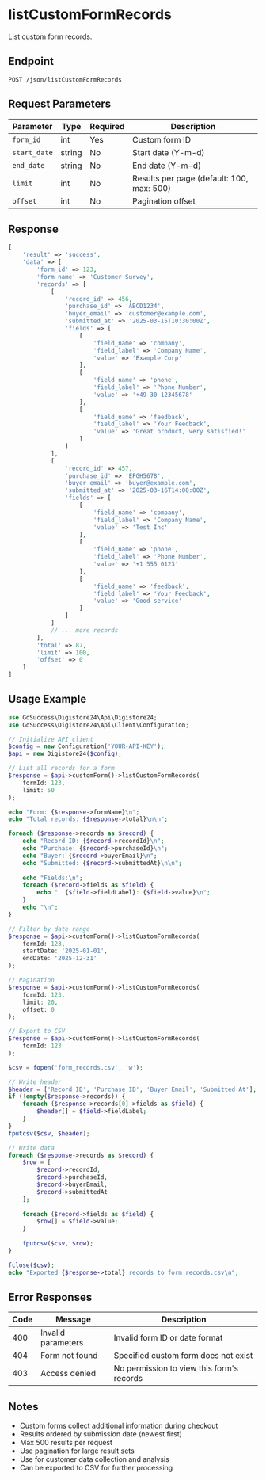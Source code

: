 # listCustomFormRecords

List custom form records.

## Endpoint

```
POST /json/listCustomFormRecords
```

## Request Parameters

| Parameter | Type | Required | Description |
|-----------|------|----------|-------------|
| `form_id` | int | Yes | Custom form ID |
| `start_date` | string | No | Start date (Y-m-d) |
| `end_date` | string | No | End date (Y-m-d) |
| `limit` | int | No | Results per page (default: 100, max: 500) |
| `offset` | int | No | Pagination offset |

## Response

```php
[
    'result' => 'success',
    'data' => [
        'form_id' => 123,
        'form_name' => 'Customer Survey',
        'records' => [
            [
                'record_id' => 456,
                'purchase_id' => 'ABCD1234',
                'buyer_email' => 'customer@example.com',
                'submitted_at' => '2025-03-15T10:30:00Z',
                'fields' => [
                    [
                        'field_name' => 'company',
                        'field_label' => 'Company Name',
                        'value' => 'Example Corp'
                    ],
                    [
                        'field_name' => 'phone',
                        'field_label' => 'Phone Number',
                        'value' => '+49 30 12345678'
                    ],
                    [
                        'field_name' => 'feedback',
                        'field_label' => 'Your Feedback',
                        'value' => 'Great product, very satisfied!'
                    ]
                ]
            ],
            [
                'record_id' => 457,
                'purchase_id' => 'EFGH5678',
                'buyer_email' => 'buyer@example.com',
                'submitted_at' => '2025-03-16T14:00:00Z',
                'fields' => [
                    [
                        'field_name' => 'company',
                        'field_label' => 'Company Name',
                        'value' => 'Test Inc'
                    ],
                    [
                        'field_name' => 'phone',
                        'field_label' => 'Phone Number',
                        'value' => '+1 555 0123'
                    ],
                    [
                        'field_name' => 'feedback',
                        'field_label' => 'Your Feedback',
                        'value' => 'Good service'
                    ]
                ]
            ]
            // ... more records
        ],
        'total' => 87,
        'limit' => 100,
        'offset' => 0
    ]
]
```

## Usage Example

```php
use GoSuccess\Digistore24\Api\Digistore24;
use GoSuccess\Digistore24\Api\Client\Configuration;

// Initialize API client
$config = new Configuration('YOUR-API-KEY');
$api = new Digistore24($config);

// List all records for a form
$response = $api->customForm()->listCustomFormRecords(
    formId: 123,
    limit: 50
);

echo "Form: {$response->formName}\n";
echo "Total records: {$response->total}\n\n";

foreach ($response->records as $record) {
    echo "Record ID: {$record->recordId}\n";
    echo "Purchase: {$record->purchaseId}\n";
    echo "Buyer: {$record->buyerEmail}\n";
    echo "Submitted: {$record->submittedAt}\n\n";
    
    echo "Fields:\n";
    foreach ($record->fields as $field) {
        echo "  {$field->fieldLabel}: {$field->value}\n";
    }
    echo "\n";
}

// Filter by date range
$response = $api->customForm()->listCustomFormRecords(
    formId: 123,
    startDate: '2025-01-01',
    endDate: '2025-12-31'
);

// Pagination
$response = $api->customForm()->listCustomFormRecords(
    formId: 123,
    limit: 20,
    offset: 0
);

// Export to CSV
$response = $api->customForm()->listCustomFormRecords(
    formId: 123
);

$csv = fopen('form_records.csv', 'w');

// Write header
$header = ['Record ID', 'Purchase ID', 'Buyer Email', 'Submitted At'];
if (!empty($response->records)) {
    foreach ($response->records[0]->fields as $field) {
        $header[] = $field->fieldLabel;
    }
}
fputcsv($csv, $header);

// Write data
foreach ($response->records as $record) {
    $row = [
        $record->recordId,
        $record->purchaseId,
        $record->buyerEmail,
        $record->submittedAt
    ];
    
    foreach ($record->fields as $field) {
        $row[] = $field->value;
    }
    
    fputcsv($csv, $row);
}

fclose($csv);
echo "Exported {$response->total} records to form_records.csv\n";
```

## Error Responses

| Code | Message | Description |
|------|---------|-------------|
| 400 | Invalid parameters | Invalid form ID or date format |
| 404 | Form not found | Specified custom form does not exist |
| 403 | Access denied | No permission to view this form's records |

## Notes

- Custom forms collect additional information during checkout
- Results ordered by submission date (newest first)
- Max 500 results per request
- Use pagination for large result sets
- Use for customer data collection and analysis
- Can be exported to CSV for further processing

